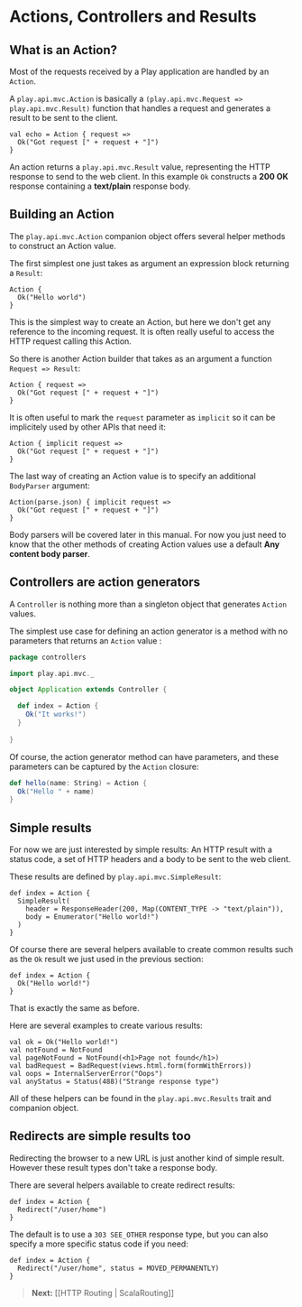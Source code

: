 # Actions, Controllers and Results

## What is an Action?

Most of the requests received by a Play application are handled by an `Action`. 

A `play.api.mvc.Action` is basically a `(play.api.mvc.Request => play.api.mvc.Result)` function that handles a request and generates a result to be sent to the client.

```
val echo = Action { request =>
  Ok("Got request [" + request + "]")
}
```

An action returns a `play.api.mvc.Result` value, representing the HTTP response to send to the web client. In this example `Ok` constructs a **200 OK** response containing a **text/plain** response body.

## Building an Action

The `play.api.mvc.Action` companion object offers several helper methods to construct an Action value. 

The first simplest one just takes as argument an expression block returning a `Result`:

```
Action {
  Ok("Hello world")
}
```

This is the simplest way to create an Action, but here we don't get any reference to the incoming request. It is often really useful to access the HTTP request calling this Action. 

So there is another Action builder that takes as an argument a function `Request => Result`:

```
Action { request =>
  Ok("Got request [" + request + "]")
}
```

It is often useful to mark the `request` parameter as `implicit` so it can be implicitely used by other APIs that need it:

```
Action { implicit request =>
  Ok("Got request [" + request + "]")
}
```

The last way of creating an Action value is to specify an additional `BodyParser` argument:

```
Action(parse.json) { implicit request =>
  Ok("Got request [" + request + "]")
}
```

Body parsers will be covered later in this manual.  For now you just need to know that the other methods of creating Action values use a default **Any content body parser**.

## Controllers are action generators

A `Controller` is nothing more than a singleton object that generates `Action` values. 

The simplest use case for defining an action generator is a method with no parameters that returns an `Action` value	:

```scala
package controllers

import play.api.mvc._

object Application extends Controller {

  def index = Action {
    Ok("It works!")
  }
    
}
```

Of course, the action generator method can have parameters, and these parameters can be captured by the `Action` closure:

```scala
def hello(name: String) = Action {
  Ok("Hello " + name)
}
```

## Simple results

For now we are just interested by simple results: An HTTP result with a status code, a set of HTTP headers and a body to be sent to the web client.

These results are defined by `play.api.mvc.SimpleResult`:

```
def index = Action {
  SimpleResult(
    header = ResponseHeader(200, Map(CONTENT_TYPE -> "text/plain")), 
    body = Enumerator("Hello world!")
  )
}
```

Of course there are several helpers available to create common results such as the `Ok` result we just used in the previous section:

```
def index = Action {
  Ok("Hello world!")
}
```

That is exactly the same as before.

Here are several examples to create various results:

```
val ok = Ok("Hello world!")
val notFound = NotFound
val pageNotFound = NotFound(<h1>Page not found</h1>)
val badRequest = BadRequest(views.html.form(formWithErrors))
val oops = InternalServerError("Oops")
val anyStatus = Status(488)("Strange response type")
```

All of these helpers can be found in the `play.api.mvc.Results` trait and companion object.

## Redirects are simple results too

Redirecting the browser to a new URL is just another kind of simple result. However these result types don't take a response body.

There are several helpers available to create redirect results:

```
def index = Action {
  Redirect("/user/home")
}
```

The default is to use a `303 SEE_OTHER` response type, but you can also specify a more specific status code if you need:

```
def index = Action {
  Redirect("/user/home", status = MOVED_PERMANENTLY)
}
```

> **Next:** [[HTTP Routing | ScalaRouting]]


